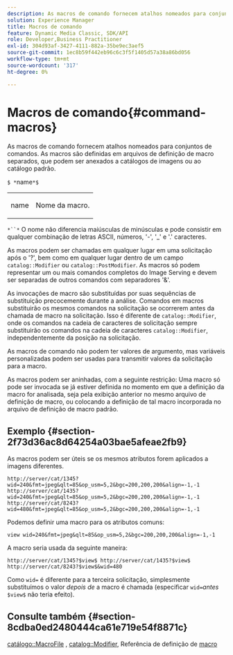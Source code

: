 ```yaml
---
description: As macros de comando fornecem atalhos nomeados para conjuntos de comandos. As macros são definidas em arquivos de definição de macro separados, que podem ser anexados a catálogos de imagens ou ao catálogo padrão.
solution: Experience Manager
title: Macros de comando
feature: Dynamic Media Classic, SDK/API
role: Developer,Business Practitioner
exl-id: 304d93af-3427-4111-882a-35be9ec3aef5
source-git-commit: 1ec8b59f442eb96c6c3f5f1405d57a38a86bd056
workflow-type: tm+mt
source-wordcount: '317'
ht-degree: 0%

---
```


# Macros de comando{#command-macros}

As macros de comando fornecem atalhos nomeados para conjuntos de comandos. As macros são definidas em arquivos de definição de macro separados, que podem ser anexados a catálogos de imagens ou ao catálogo padrão.

`$ *`name`*$`

<table id="simpletable_A03541622C354F60B5F304B999C4EF8E"> 
 <tr class="strow"> 
  <td class="stentry"> <p><span class="codeph"> <span class="varname"> name</span></span> </p> </td> 
  <td class="stentry"> <p>Nome da macro. </p></td> 
 </tr> 
</table>

`*``*` O nome não diferencia maiúsculas de minúsculas e pode consistir em qualquer combinação de letras ASCII, números, &#39;-&#39;, &#39;_&#39; e &#39;.&#39; caracteres.

As macros podem ser chamadas em qualquer lugar em uma solicitação após o &#39;?&#39;, bem como em qualquer lugar dentro de um campo `catalog::Modifier` ou `catalog::PostModifier`. As macros só podem representar um ou mais comandos completos do Image Serving e devem ser separadas de outros comandos com separadores &#39;&amp;&#39;.

As invocações de macro são substituídas por suas sequências de substituição precocemente durante a análise. Comandos em macros substituirão os mesmos comandos na solicitação se ocorrerem antes da chamada de macro na solicitação. Isso é diferente de `catalog::Modifier`, onde os comandos na cadeia de caracteres de solicitação sempre substituirão os comandos na cadeia de caracteres `catalog::Modifier`, independentemente da posição na solicitação.

As macros de comando não podem ter valores de argumento, mas variáveis personalizadas podem ser usadas para transmitir valores da solicitação para a macro.

As macros podem ser aninhadas, com a seguinte restrição: Uma macro só pode ser invocada se já estiver definida no momento em que a definição da macro for analisada, seja pela exibição anterior no mesmo arquivo de definição de macro, ou colocando a definição de tal macro incorporada no arquivo de definição de macro padrão.

## Exemplo {#section-2f73d36ac8d64254a03bae5afeae2fb9}

As macros podem ser úteis se os mesmos atributos forem aplicados a imagens diferentes.

`http://server/cat/1345?wid=240&fmt=jpeg&qlt=85&op_usm=5,2&bgc=200,200,200&align=-1,-1 http://server/cat/1435?wid=240&fmt=jpeg&qlt=85&op_usm=5,2&bgc=200,200,200&align=-1,-1 http://server/cat/8243?wid=480&fmt=jpeg&qlt=85&op_usm=5,2&bgc=200,200,200&align=-1,-1`

Podemos definir uma macro para os atributos comuns:

`view wid=240&fmt=jpeg&qlt=85&op_usm=5,2&bgc=200,200,200&align=-1,-1`

A macro seria usada da seguinte maneira:

`http://server/cat/1345?$view$ http://server/cat/1435?$view$ http://server/cat/8243?$view$&wid=480`

Como `wid=` é diferente para a terceira solicitação, simplesmente substituímos o valor *depois de* a macro é chamada (especificar `wid=`*antes* `$view$` não teria efeito).

## Consulte também {#section-8cdba0ed2480444ca61e719e54f8871c}

[catálogo::MacroFile](../../../../../is-api/image-catalog/image-serving-api-ref/c-image-catalog-reference/c-attributes-reference/r-macrofile.md#reference-f91d717b3847458ca0f1fe95387554a2) ,  [catalog::Modifier](/help/aem-is-ir-api/is-api/image-catalog/image-serving-api-ref/c-image-catalog-reference/c-image-svg-data-reference/c-image-data-reference/r-modifier-cat.md), Referência de definição de  [macro](../../../../../is-api/image-catalog/image-serving-api-ref/c-image-catalog-reference/c-macro-definition-reference/c-macro-definition-reference.md#concept-5ec73f7636c1496fba1e94094e694e79)
